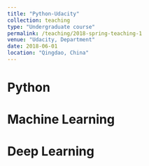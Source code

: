 ```yaml
---
title: "Python-Udacity"
collection: teaching
type: "Undergraduate course"
permalink: /teaching/2018-spring-teaching-1
venue: "Udacity, Department"
date: 2018-06-01
location: "Qingdao, China"
---
```



Python
======

Machine Learning
======

Deep Learning
======
